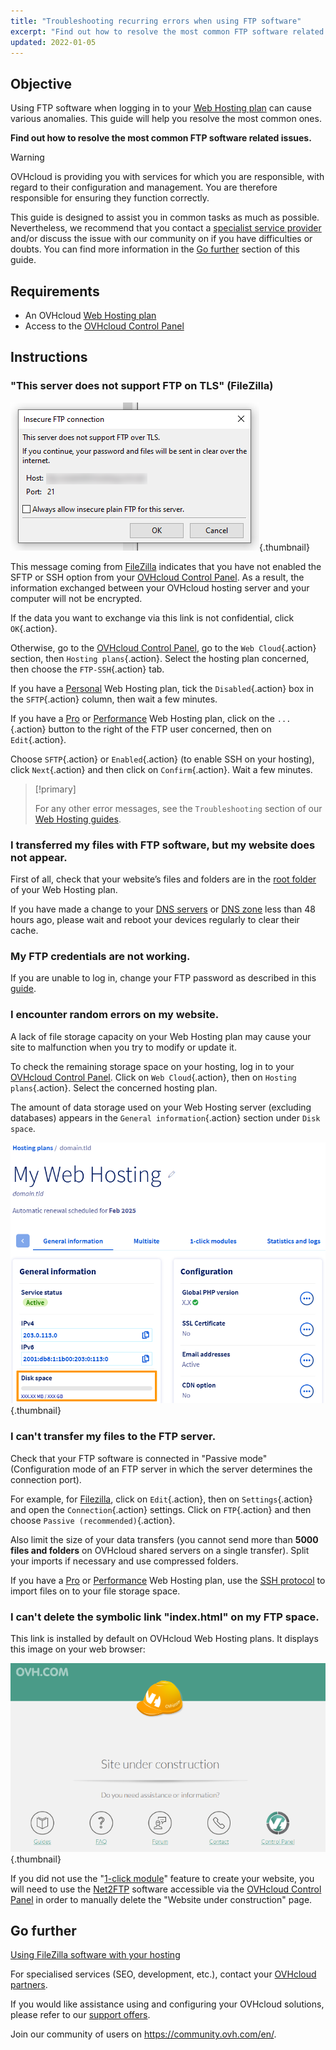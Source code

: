 ```yaml
---
title: "Troubleshooting recurring errors when using FTP software"
excerpt: "Find out how to resolve the most common FTP software related issues"
updated: 2022-01-05
---
```


## Objective

Using FTP software when logging in to your [Web Hosting plan](/links/web/hosting) can cause various anomalies. This guide will help you resolve the most common ones.

**Find out how to resolve the most common FTP software related issues.**

> [!warning]
> OVHcloud is providing you with services for which you are responsible, with regard to their configuration and management. You are therefore responsible for ensuring they function correctly.
>
>This guide is designed to assist you in common tasks as much as possible. Nevertheless, we recommend that you contact a [specialist service provider](/links/partner) and/or discuss the issue with our community on if you have difficulties or doubts. You can find more information in the [Go further](#go-further) section of this guide.
>

## Requirements

- An OVHcloud [Web Hosting plan](/links/web/hosting)
- Access to the [OVHcloud Control Panel](/links/manager)

## Instructions

### "This server does not support FTP on TLS" (FileZilla)

![doesnt-support-ftp-on-tls](images/doesnt-support-ftp-on-tls.png){.thumbnail}

This message coming from [FileZilla](/pages/web_cloud/web_hosting/ftp_filezilla_user_guide) indicates that you have not enabled the SFTP or SSH option from your [OVHcloud Control Panel](/links/manager). As a result, the information exchanged between your OVHcloud hosting server and your computer will not be encrypted.

If the data you want to exchange via this link is not confidential, click `OK`{.action}.

Otherwise, go to the [OVHcloud Control Panel](/links/manager), go to the `Web Cloud`{.action} section, then `Hosting plans`{.action}. Select the hosting plan concerned, then choose the `FTP-SSH`{.action} tab.

If you have a [Personal](/links/web/hosting-personal-offer) Web Hosting plan, tick the `Disabled`{.action} box in the `SFTP`{.action} column, then wait a few minutes.

If you have a [Pro](/links/web/hosting-professional-offer) or [Performance](/links/web/hosting-performance-offer) Web Hosting plan, click on the `...`{.action} button to the right of the FTP user concerned, then on `Edit`{.action}.

Choose `SFTP`{.action} or `Enabled`{.action} (to enable SSH on your hosting), click `Next`{.action} and then click on `Confirm`{.action}. Wait a few minutes.

> [!primary]
>
> For any other error messages, see the `Troubleshooting` section of our [Web Hosting guides](/products/web-cloud-hosting).
>

### I transferred my files with FTP software, but my website does not appear.

First of all, check that your website’s files and folders are in the [root folder](/pages/web_cloud/web_hosting/hosting_how_to_get_my_website_online#3-upload-the-files-to-the-storage-space) of your Web Hosting plan.

If you have made a change to your [DNS servers](/pages/web_cloud/domains/dns_server_edit) or [DNS zone](/pages/web_cloud/domains/dns_zone_edit) less than 48 hours ago, please wait and reboot your devices regularly to clear their cache.

### My FTP credentials are not working.

If you are unable to log in, change your FTP password as described in this [guide](/pages/web_cloud/web_hosting/ftp_change_password).

### I encounter random errors on my website.

A lack of file storage capacity on your Web Hosting plan may cause your site to malfunction when you try to modify or update it.

To check the remaining storage space on your hosting, log in to your [OVHcloud Control Panel](/links/manager). Click on `Web Cloud`{.action}, then on `Hosting plans`{.action}. Select the concerned hosting plan.

The amount of data storage used on your Web Hosting server (excluding databases) appears in the `General information`{.action} section under `Disk space`.

![disk_space](images/find-disk-space.png){.thumbnail}

### I can't transfer my files to the FTP server.

Check that your FTP software is connected in "Passive mode" (Configuration mode of an FTP server in which the server determines the connection port).

For example, for [Filezilla](/pages/web_cloud/web_hosting/ftp_filezilla_user_guide), click on `Edit`{.action}, then on `Settings`{.action} and open the `Connection`{.action} settings. Click on `FTP`{.action} and then choose `Passive (recommended)`{.action}.

Also limit the size of your data transfers (you cannot send more than **5000 files and folders** on OVHcloud shared servers on a single transfer). Split your imports if necessary and use compressed folders.

If you have a [Pro](/links/web/hosting-professional-offer) or [Performance](/links/web/hosting-performance-offer) Web Hosting plan, use the [SSH protocol](/pages/web_cloud/web_hosting/ssh_on_webhosting) to import files on to your file storage space.

### I can't delete the symbolic link "index.html" on my FTP space.

This link is installed by default on OVHcloud Web Hosting plans. It displays this image on your web browser:

![site-under-construction](images/site-under-construction.png){.thumbnail}

If you did not use the "[1-click module](/pages/web_cloud/web_hosting/cms_install_1_click_modules)" feature to create your website, you will need to use the [Net2FTP](/pages/web_cloud/web_hosting/ftp_connection#1-log-in-via-ftp-explorer) software accessible via the [OVHcloud Control Panel](/links/manager) in order to manually delete the "Website under construction" page.

## Go further <a name="go-further"></a>

[Using FileZilla software with your hosting](/pages/web_cloud/web_hosting/ftp_filezilla_user_guide)

For specialised services (SEO, development, etc.), contact your [OVHcloud partners](/links/partner).

If you would like assistance using and configuring your OVHcloud solutions, please refer to our [support offers](/links/support).

Join our community of users on <https://community.ovh.com/en/>.